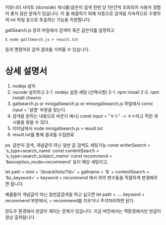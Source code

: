 커뮤니티 사이트 (dcinside) 게시물/글쓴이 검색 한번 당 1만건씩 조회되어
사용자 경험이 좋지 않은 문제가 있습니다.
이 를 해결하기 위해 자동으로 검색을 지속적으로 수행하여 txt 파일 등으로 추출하는 기능을 지원합니다.


gallSearch.js 등의 파일에서 검색어 혹은 글쓴이를 설정하고

```
$ node gallSearch.js > result.txt
```

등의 명령어로 검색 결과를 가져올 수 있습니다.

# 상세 설명서

1. nodejs 설치
2. vscode 설치하고 
2-1. nodejs 설정 세팅 (선택사항)
2-1. npm install 
2-2. npm install cheerio
3. gallsearch.js or minigallsearch.js or minorgallsearch.js 파일에서 const input = '설명' 부분을 찾는다.
4. 검색을 원하는 내용으로 바꾼다 예시) const input = "ㅎㅇ" -> ㅎㅇ라고 적힌 게시물을 찾을 수 있다.
4. 터미널에서 node minigallsearch.js > result.txt
5. result.txt를 통해 결과를 수집완료

ps. 글쓴이 검색, 개념글이 아닌 일반 글 검색도 세팅가능 
const writerSearch = 's_type=search_name'
const contentSearch = 's_type=search_subject_memo'
const recommend = '&exception_mode=recommend'
등이 해당 세팅이고,

let path = mini + '/board/lists/?id=' + gallname + '&' + contentSearch + '&s_keyword=' + keyword + recommend 
에서 위의 변수들을 적절하게 변경해주면 됩니다.

예를들어 개념글이 아닌 일반글검색을 하고 싶으면 let path = .... keyword + recommend 부분에서, + recommend를 지우거나 주석처리하면 된다.

윈도우 환경에서 한글이 깨지는 문제가 있습니다. 지금 버전에서는 맥환경에서만 한글이 정상 출력됩니다.